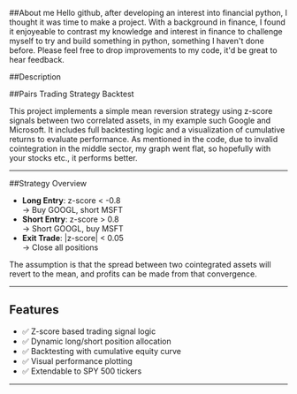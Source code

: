 ##About me 
Hello github, after developing an interest into financial python, I thought it was time to make a project. With a background in finance, I found it enjoyeable to contrast my knowledge and interest in finance to challenge myself to try and build something in python, something I haven't done before. Please feel free to drop improvements to my code, it'd be great to hear feedback.

##Description

##Pairs Trading Strategy Backtest

This project implements a simple mean reversion strategy using z-score signals between two correlated assets, in my example such Google and Microsoft. It includes full backtesting logic and a visualization of cumulative returns to evaluate performance. As mentioned in the code, due to invalid cointegration in the middle sector, my graph went flat, so hopefully with your stocks etc., it performs better.

---

##Strategy Overview

- **Long Entry**: z-score < -0.8  
  → Buy GOOGL, short MSFT
- **Short Entry**: z-score > 0.8  
  → Short GOOGL, buy MSFT
- **Exit Trade**: |z-score| < 0.05  
  → Close all positions

The assumption is that the spread between two cointegrated assets will revert to the mean, and profits can be made from that convergence.

---

## Features

- ✅ Z-score based trading signal logic  
- ✅ Dynamic long/short position allocation  
- ✅ Backtesting with cumulative equity curve  
- ✅ Visual performance plotting  
- ✅ Extendable to SPY 500 tickers

---

